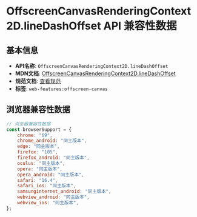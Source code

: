 # OffscreenCanvasRenderingContext2D.lineDashOffset API 兼容性数据

## 基本信息

- **API名称**: `OffscreenCanvasRenderingContext2D.lineDashOffset`
- **MDN文档**: [OffscreenCanvasRenderingContext2D.lineDashOffset](https://developer.mozilla.org/docs/Web/API/CanvasRenderingContext2D/lineDashOffset)
- **规范文档**: [查看规范](https://html.spec.whatwg.org/multipage/canvas.html#dom-context-2d-linedashoffset-dev)
- **标签**: `web-features:offscreen-canvas`

## 浏览器兼容性数据

```javascript
// 浏览器兼容性数据
const browserSupport = {
    chrome: "69",
    chrome_android: "同主版本",
    edge: "同主版本",
    firefox: "105",
    firefox_android: "同主版本",
    oculus: "同主版本",
    opera: "同主版本",
    opera_android: "同主版本",
    safari: "16.4",
    safari_ios: "同主版本",
    samsunginternet_android: "同主版本",
    webview_android: "同主版本",
    webview_ios: "同主版本",
};

```

